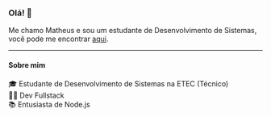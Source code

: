 ### Olá! 👋

Me chamo Matheus e sou um estudante de Desenvolvimento de Sistemas, você pode me encontrar [aqui](https://www.linkedin.com/in/matheus-cursino-035292286).


-----

#### Sobre mim

🎓 Estudante de Desenvolvimento de Sistemas na ETEC (Técnico) <br>
👨‍💻 Dev Fullstack <br>
📚 Entusiasta de Node.js <br>


